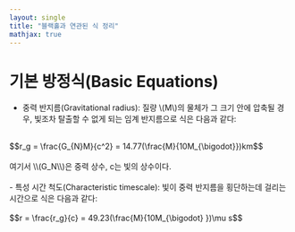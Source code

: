 ```yaml
---
layout: single
title: "블랙홀과 연관된 식 정리"
mathjax: true
---
```


# 기본 방정식(Basic Equations)
- 중력 반지름(Gravitational radius): 질량 \\(M\\)의 물체가 그 크기 안에 압축될 경우, 빛조차 탈출할 수 없게 되는 임계 반지름으로 식은 다음과 같다:<br>
<br>
$$r_g = \frac{G_{N}M}{c^2} = 14.77(\frac{M}{10M_{\bigodot}})km$$
<br>
<br>
여기서 \\(G_N\\)은 중력 상수, c는 빛의 상수이다. 
<br>
<br>
- 특성 시간 척도(Characteristic timescale): 빛이 중력 반지름을 횡단하는데 걸리는 시간으로 식은 다음과 같다:<br>
<br>
$$r = \frac{r_g}{c} = 49.23(\frac{M}{10M_{\bigodot} })\mu s$$
<br>